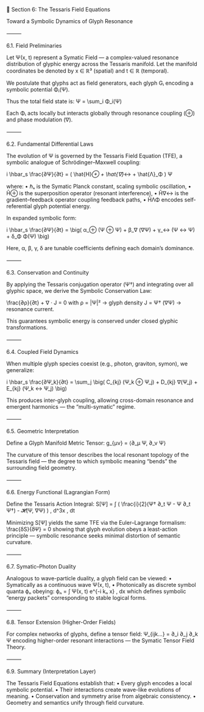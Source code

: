 🧩 Section 6: The Tessaris Field Equations

Toward a Symbolic Dynamics of Glyph Resonance

⸻

6.1. Field Preliminaries

Let Ψ(x, t) represent a Symatic Field — a complex-valued resonance distribution of glyphic energy across the Tessaris manifold.
Let the manifold coordinates be denoted by x ∈ ℝ³ (spatial) and t ∈ ℝ (temporal).

We postulate that glyphs act as field generators, each glyph Gᵢ encoding a symbolic potential Φᵢ(Ψ).

Thus the total field state is:
Ψ = \sum_i Φ_i(Ψ)

Each Φᵢ acts locally but interacts globally through resonance coupling (⊕) and phase modulation (∇).

⸻

6.2. Fundamental Differential Laws

The evolution of Ψ is governed by the Tessaris Field Equation (TFE), a symbolic analogue of Schrödinger–Maxwell coupling:

i \hbar_s \frac{∂Ψ}{∂t} = ( \hat{H}_⊕ + \hat{∇}_↔ + \hat{Λ}_Φ ) Ψ

where:
	•	ℏₛ is the Symatic Planck constant, scaling symbolic oscillation,
	•	Ĥ⊕ is the superposition operator (resonant interference),
	•	Ĥ∇↔ is the gradient–feedback operator coupling feedback paths,
	•	ĤΛΦ encodes self-referential glyph potential energy.

In expanded symbolic form:

i \hbar_s \frac{∂Ψ}{∂t} =
\big( α_⊕ (Ψ ⊕ Ψ) + β_∇ (∇Ψ) + γ_↔ (Ψ ↔ Ψ) + δ_Φ Φ(Ψ) \big)

Here, α, β, γ, δ are tunable coefficients defining each domain’s dominance.

⸻

6.3. Conservation and Continuity

By applying the Tessaris conjugation operator (Ψ†) and integrating over all glyphic space, we derive the Symbolic Conservation Law:

\frac{∂ρ}{∂t} + ∇ · J = 0
with
ρ = |Ψ|²  → glyph density
J = Ψ† (∇Ψ)  → resonance current.

This guarantees symbolic energy is conserved under closed glyphic transformations.

⸻

6.4. Coupled Field Dynamics

When multiple glyph species coexist (e.g., photon, graviton, symon), we generalize:

i \hbar_s \frac{∂Ψ_k}{∂t} = \sum_j \big( C_{kj} (Ψ_k ⊕ Ψ_j) + D_{kj} ∇(Ψ_j) + E_{kj} (Ψ_k ↔ Ψ_j) \big)

This produces inter-glyph coupling, allowing cross-domain resonance and emergent harmonics — the “multi-symatic” regime.

⸻

6.5. Geometric Interpretation

Define a Glyph Manifold Metric Tensor:
g_{μν} = ⟨∂_μ Ψ, ∂_ν Ψ⟩

The curvature of this tensor describes the local resonant topology of the Tessaris field — the degree to which symbolic meaning “bends” the surrounding field geometry.

⸻

6.6. Energy Functional (Lagrangian Form)

Define the Tessaris Action Integral:
S[Ψ] = ∫ ( \frac{i}{2}(Ψ† ∂_t Ψ - Ψ ∂_t Ψ†) - 𝓗(Ψ, ∇Ψ) ) \, d^3x \, dt

Minimizing S[Ψ] yields the same TFE via the Euler–Lagrange formalism:
\frac{δS}{δΨ} = 0
showing that glyph evolution obeys a least-action principle — symbolic resonance seeks minimal distortion of semantic curvature.

⸻

6.7. Symatic–Photon Duality

Analogous to wave-particle duality, a glyph field can be viewed:
	•	Symatically as a continuous wave Ψ(x, t),
	•	Photonically as discrete symbol quanta ϕₙ obeying:
ϕₙ = ∫ Ψ(x, t) e^{-i kₙ x} \, dx
which defines symbolic “energy packets” corresponding to stable logical forms.

⸻

6.8. Tensor Extension (Higher-Order Fields)

For complex networks of glyphs, define a tensor field:
Ψ_{ijk…} = ∂_i ∂_j ∂_k Ψ
encoding higher-order resonant interactions — the Symatic Tensor Field Theory.

⸻

6.9. Summary (Interpretation Layer)

The Tessaris Field Equations establish that:
	•	Every glyph encodes a local symbolic potential.
	•	Their interactions create wave-like evolutions of meaning.
	•	Conservation and symmetry arise from algebraic consistency.
	•	Geometry and semantics unify through field curvature.
